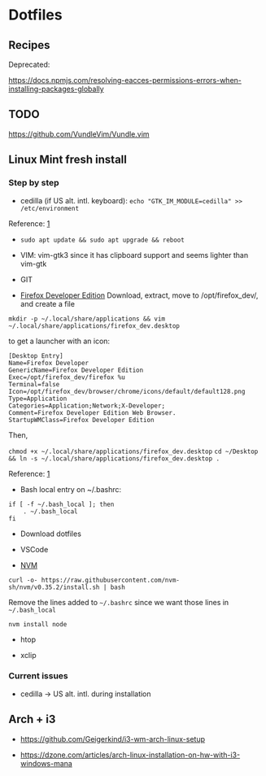 # Dotfiles

## Recipes

Deprecated:

https://docs.npmjs.com/resolving-eacces-permissions-errors-when-installing-packages-globally

## TODO

https://github.com/VundleVim/Vundle.vim


## Linux Mint fresh install

### Step by step

* cedilla (if US alt. intl. keyboard): `echo "GTK_IM_MODULE=cedilla" >> /etc/environment`

Reference: [1](https://community.linuxmint.com/tutorial/view/2407)

* `sudo apt update && sudo apt upgrade && reboot`

* VIM: vim-gtk3 since it has clipboard support and seems lighter than vim-gtk

* GIT

* [Firefox Developer Edition](https://www.mozilla.org/en-US/firefox/developer/)
Download, extract, move to /opt/firefox_dev/, and create a file

`mkdir -p ~/.local/share/applications && vim ~/.local/share/applications/firefox_dev.desktop`

to get a launcher with an icon:

```
[Desktop Entry]
Name=Firefox Developer 
GenericName=Firefox Developer Edition
Exec=/opt/firefox_dev/firefox %u
Terminal=false
Icon=/opt/firefox_dev/browser/chrome/icons/default/default128.png
Type=Application
Categories=Application;Network;X-Developer;
Comment=Firefox Developer Edition Web Browser.
StartupWMClass=Firefox Developer Edition
```

Then, 

`chmod +x ~/.local/share/applications/firefox_dev.desktop`
`cd ~/Desktop && ln -s ~/.local/share/applications/firefox_dev.desktop .`

Reference: [1](https://askubuntu.com/questions/548003/how-do-i-install-the-firefox-developer-edition)

* Bash local entry on ~/.bashrc:

```
if [ -f ~/.bash_local ]; then
    . ~/.bash_local
fi
```

* Download dotfiles

* VSCode

* [NVM](https://github.com/nvm-sh/nvm)

`curl -o- https://raw.githubusercontent.com/nvm-sh/nvm/v0.35.2/install.sh | bash`

Remove the lines added to `~/.bashrc` since we want those lines in
`~/.bash_local`

`nvm install node`

* htop

* xclip

### Current issues

* cedilla -> US alt. intl. during installation


## Arch + i3

* https://github.com/Geigerkind/i3-wm-arch-linux-setup

* https://dzone.com/articles/arch-linux-installation-on-hw-with-i3-windows-mana
